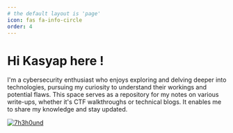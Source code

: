```yaml
---
# the default layout is 'page'
icon: fas fa-info-circle
order: 4
---
```


# Hi Kasyap here !

I'm a cybersecurity enthusiast who enjoys exploring and delving deeper into technologies, pursuing my curiosity to understand their workings and potential flaws. This space serves as a repository for my notes on various write-ups, whether it's CTF walkthroughs or technical blogs. It enables me to share my knowledge and stay updated.


[![7h3h0und](https://www.hackthebox.eu/badge/image/12465)](https://app.hackthebox.com/profile/12465)